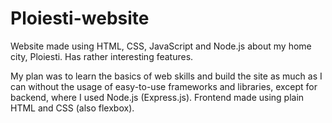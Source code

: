# Ploiesti-website
Website made using HTML, CSS, JavaScript and Node.js about my home city, Ploiesti. Has rather interesting features.

My plan was to learn the basics of web skills and build the site as much as I can without the usage of easy-to-use frameworks and libraries, except for backend, where I used Node.js (Express.js). Frontend made using plain HTML and CSS (also flexbox).

